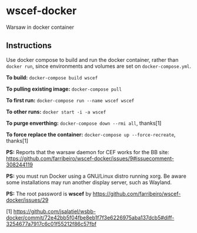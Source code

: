 # wscef-docker

Warsaw in docker container

## Instructions

Use docker compose to build and run the docker container, rather than `docker run`, 
since environments and volumes are set on `docker-compose.yml`.

**To build:** `docker-compose build wscef`

**To pulling existing image:** `docker-compose pull`

**To first run:** `docker-compose run --name wscef wscef`

**To other runs:** `docker start -i -a wscef`

**To purge enverthing:** `docker-compose down --rmi all`, thanks[1]

**To force replace the container:** `docker-compose up --force-recreate`, thanks[1]

**PS:** Reports that the warsaw daemon for CEF works for the BB site:
https://github.com/farribeiro/wscef-docker/issues/9#issuecomment-308244119

**PS:** you must run Docker using a GNU/Linux distro running xorg.
Be aware some installations may run another display server, such as Wayland. 

**PS:** The root password is **wscef** by https://github.com/farribeiro/wscef-docker/issues/29

[1] https://github.com/jsalatiel/wsbb-docker/commit/72e42bb5f04fbe8eb1f7f3e6226975aba137dcb5#diff-3254677a7917c6c01f55212f86c57fbf
